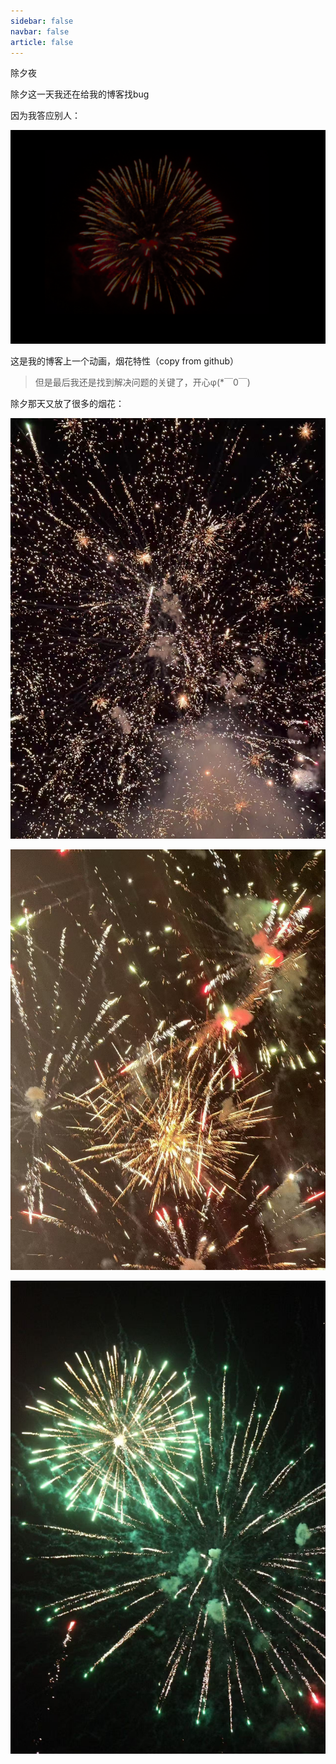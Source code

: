```yaml
---
sidebar: false
navbar: false
article: false
---
```


除夕夜

除夕这一天我还在给我的博客找bug

因为我答应别人：

![image-20250224203016803](./NewYearEve.assets/image-20250224203016803.png)

这是我的博客上一个动画，烟花特性（copy from github）

>    但是最后我还是找到解决问题的关键了，开心φ(*￣0￣)

除夕那天又放了很多的烟花：



![dbf3792464b982284a837763aa53c93](./NewYearEve.assets/dbf3792464b982284a837763aa53c93.jpg)

![d3b040bc646eea0a9ef0764426095d2](./NewYearEve.assets/d3b040bc646eea0a9ef0764426095d2.jpg)

![45663623487809d37f6e7c28160b460](./NewYearEve.assets/45663623487809d37f6e7c28160b460.jpg)

